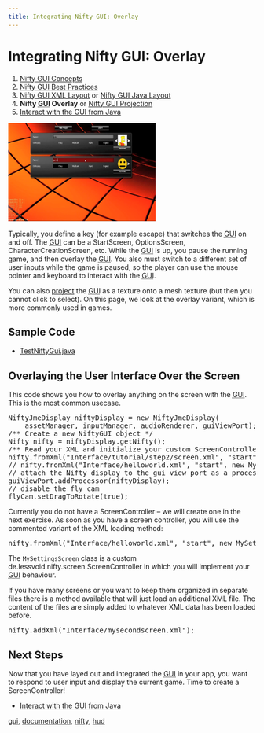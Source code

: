 ```yaml
---
title: Integrating Nifty GUI: Overlay
---
```

<h1 class="sectionedit1" id="integrating_nifty_guioverlay">Integrating Nifty GUI: Overlay</h1>
<div class="level1">
<ol>
<li class="level1"><div class="li"> <a href="/jme3/advanced/nifty_gui.html" class="wikilink1" title="jme3:advanced:nifty_gui">Nifty GUI Concepts</a></div>
</li>
<li class="level1"><div class="li"> <a href="/jme3/advanced/nifty_gui_best_practices.html" class="wikilink1" title="jme3:advanced:nifty_gui_best_practices">Nifty GUI Best Practices</a></div>
</li>
<li class="level1"><div class="li"> <a href="/jme3/advanced/nifty_gui_xml_layout.html" class="wikilink1" title="jme3:advanced:nifty_gui_xml_layout">Nifty GUI XML Layout</a> or <a href="/jme3/advanced/nifty_gui_java_layout.html" class="wikilink1" title="jme3:advanced:nifty_gui_java_layout">Nifty GUI Java Layout</a></div>
</li>
<li class="level1"><div class="li"> <strong>Nifty <abbr title="Graphical User Interface">GUI</abbr> Overlay</strong> or <a href="/jme3/advanced/nifty_gui_projection.html" class="wikilink1" title="jme3:advanced:nifty_gui_projection">Nifty GUI Projection</a></div>
</li>
<li class="level1"><div class="li"> <a href="/jme3/advanced/nifty_gui_java_interaction.html" class="wikilink1" title="jme3:advanced:nifty_gui_java_interaction">Interact with the GUI from Java</a></div>
</li>
</ol>

<p>
<a href="/resources/jme3-advanced-nifty-gui-example.png" class="media" title="jme3:advanced:nifty-gui-example.png"><img src="/resources/jme3-advanced-nifty-gui-example.png" class="medialeft" alt="" width="300" height="200" /></a>
</p>

<p>
Typically, you define a key (for example escape) that switches the <abbr title="Graphical User Interface">GUI</abbr> on and off. The <abbr title="Graphical User Interface">GUI</abbr> can be a StartScreen, OptionsScreen, CharacterCreationScreen, etc. While the <abbr title="Graphical User Interface">GUI</abbr> is up, you pause the running game, and then overlay the <abbr title="Graphical User Interface">GUI</abbr>. You also must switch to a different set of user inputs while the game is paused, so the player can use the mouse pointer and keyboard to interact with the <abbr title="Graphical User Interface">GUI</abbr>.
</p>

<p>
You can also <a href="/jme3/advanced/nifty_gui_projection.html" class="wikilink1" title="jme3:advanced:nifty_gui_projection">project</a> the <abbr title="Graphical User Interface">GUI</abbr> as a texture onto a mesh texture (but then you cannot click to select).
On this page, we look at the overlay variant, which is more commonly used in games.
</p>

</div>
<!-- EDIT1 SECTION "Integrating Nifty GUI: Overlay" [1-1043] -->
<h2 class="sectionedit2" id="sample_code">Sample Code</h2>
<div class="level2">
<ul>
<li class="level1"><div class="li"> <a href="http://code.google.com/p/jmonkeyengine/source/browse/trunk/engine/src/test/jme3test/niftygui/TestNiftyGui.java" class="urlextern" title="http://code.google.com/p/jmonkeyengine/source/browse/trunk/engine/src/test/jme3test/niftygui/TestNiftyGui.java" rel="nofollow">TestNiftyGui.java</a></div>
</li>
</ul>

</div>
<!-- EDIT2 SECTION "Sample Code" [1044-1206] -->
<h2 class="sectionedit3" id="overlaying_the_user_interface_over_the_screen">Overlaying the User Interface Over the Screen</h2>
<div class="level2">

<p>
This code shows you how to overlay anything on the screen with the <abbr title="Graphical User Interface">GUI</abbr>. This is the most common usecase.
</p>
<pre class="code java">NiftyJmeDisplay niftyDisplay <span class="sy0">=</span> <span class="kw1">new</span> NiftyJmeDisplay<span class="br0">(</span>
    assetManager, inputManager, audioRenderer, guiViewPort<span class="br0">)</span><span class="sy0">;</span>
<span class="co3">/** Create a new NiftyGUI object */</span>
Nifty nifty <span class="sy0">=</span> niftyDisplay.<span class="me1">getNifty</span><span class="br0">(</span><span class="br0">)</span><span class="sy0">;</span>
<span class="co3">/** Read your XML and initialize your custom ScreenController */</span>
nifty.<span class="me1">fromXml</span><span class="br0">(</span><span class="st0">"Interface/tutorial/step2/screen.xml"</span>, <span class="st0">"start"</span><span class="br0">)</span><span class="sy0">;</span>
<span class="co1">// nifty.fromXml("Interface/helloworld.xml", "start", new MySettingsScreen(data));</span>
<span class="co1">// attach the Nifty display to the gui view port as a processor</span>
guiViewPort.<span class="me1">addProcessor</span><span class="br0">(</span>niftyDisplay<span class="br0">)</span><span class="sy0">;</span>
<span class="co1">// disable the fly cam</span>
flyCam.<span class="me1">setDragToRotate</span><span class="br0">(</span><span class="kw2">true</span><span class="br0">)</span><span class="sy0">;</span></pre>

<p>
Currently you do not have a ScreenController – we will create one in the next exercise. As soon  as you have a screen controller, you will use the commented variant of the XML loading method:
</p>
<pre class="code java">nifty.<span class="me1">fromXml</span><span class="br0">(</span><span class="st0">"Interface/helloworld.xml"</span>, <span class="st0">"start"</span>, <span class="kw1">new</span> MySettingsScreen<span class="br0">(</span><span class="br0">)</span><span class="br0">)</span><span class="sy0">;</span></pre>

<p>
The <code>MySettingsScreen</code> class is a custom de.lessvoid.nifty.screen.ScreenController in which you will implement your <abbr title="Graphical User Interface">GUI</abbr> behaviour. 
</p>

<p>
If you have many screens or you want to keep them organized in separate files there is a method available that will just load an additional XML file. The content of the files are
simply added to whatever XML data has been loaded before.
</p>
<pre class="code java">nifty.<span class="me1">addXml</span><span class="br0">(</span><span class="st0">"Interface/mysecondscreen.xml"</span><span class="br0">)</span><span class="sy0">;</span></pre>

</div>
<!-- EDIT3 SECTION "Overlaying the User Interface Over the Screen" [1207-2675] -->
<h2 class="sectionedit4" id="next_steps">Next Steps</h2>
<div class="level2">

<p>
Now that you have layed out and integrated the <abbr title="Graphical User Interface">GUI</abbr> in your app, you want to respond to user input and display the current game. Time to create a ScreenController!
</p>
<ul>
<li class="level1"><div class="li"> <a href="/jme3/advanced/nifty_gui_java_interaction.html" class="wikilink1" title="jme3:advanced:nifty_gui_java_interaction">Interact with the GUI from Java</a></div>
</li>
</ul>
<div class="tags"><span>
	<a href="/tag/gui.html" class="wikilink1" title="tag:gui" rel="tag">gui</a>,
	<a href="/tag/documentation.html" class="wikilink1" title="tag:documentation" rel="tag">documentation</a>,
	<a href="/tag/nifty.html" class="wikilink1" title="tag:nifty" rel="tag">nifty</a>,
	<a href="/tag/hud.html" class="wikilink1" title="tag:hud" rel="tag">hud</a>
</span></div>

</div>
<!-- EDIT4 SECTION "Next Steps" [2676-] -->
